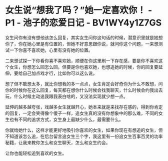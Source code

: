 # 女生说“想我了吗？”她一定喜欢你！ - P1 - 池子的恋爱日记 - BV1WY4y1Z7GS

女生问你有没有想他该怎么回复，其实女生问你这句话的时候，潜意识里就是她想你了，你在她心里是有位置的，但她不好意思跟你说，就问你这个问题，一来想测试一下你喜不喜欢她，心里有没有她的位置。

二来想试探一下你看你喜不喜欢她，顺便在你这里刷一下存在感，要是你不喜欢这个女生，你想怎么回怎么回，但要是你也喜欢她，也想追她的时候，你的回复要延伸，要给自己加点戏才行，比如你可以这么说。

想了但不敢想太多，就比你想我的多一点点，女生肯定会好奇你为什么不敢想，问你的时候你在这么回复，每天都在想你什么时候会找我聊天，什么时候会约我出去玩，什么时候主动追我跟我表白啥的，又没法实现就少想一点。

延伸的越多越夸张，戏越多女生就越开心，她本来就是来找存在感的，得到你肯定的回复，一定会笑得像个傻子一样，追女生真的没有你想象中的那么难，不同的女生也有不同的追求方式，女生身上最缺少什么，最需要什么。

你就给她什么，这样才能更好地吸引你喜欢的女生，如果你现在有想追的女生，但不知道该怎么追，在后台留言追女生三个字，我这里有一份追女生百事百灵的功率秘籍，让我来教你怎么和女生聊天，怎么和女生约会。

让你也能轻松追到喜欢的女生。